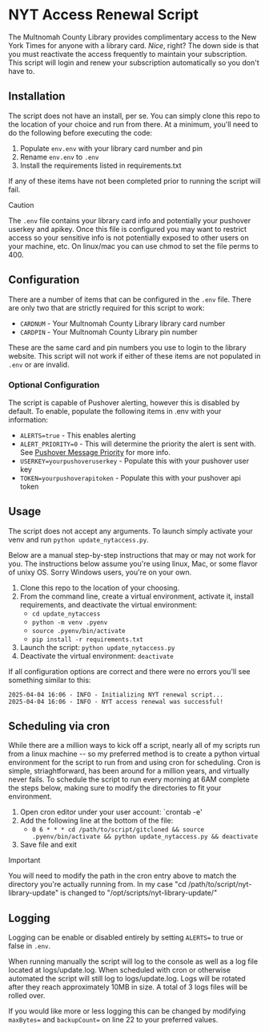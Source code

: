 # NYT Access Renewal Script

The Multnomah County Library provides complimentary access to the New York Times for anyone with a library card. *Nice*, right? The down side is that you must reactivate the access frequently to maintain your subscription. This script will login and renew your subscription automatically so you don't have to.

## Installation

The script does not have an install, per se. You can simply clone this repo to the location of your choice and run from there. At a minimum, you'll need to do the following before executing the code:

1. Populate `env.env` with your library card number and pin
2. Rename `env.env` to `.env`
3. Install the requirements listed in requirements.txt 

If any of these items have not been completed prior to running the script will fail. 

> [!CAUTION]
> The `.env` file contains your library card info and potentially your pushover userkey and apikey. Once this file is configured you may want to restrict access so your sensitive info is not potentially exposed to other users on your machine, etc. On linux/mac you can use chmod to set the file perms to 400. 

## Configuration

There are a number of items that can be configured in the `.env` file. There are only two that are strictly required for this script to work:

- `CARDNUM` - Your Multnomah County Library library card number
- `CARDPIN` - Your Multnomah County Library pin number
 
These are the same card and pin numbers you use to login to the library website. This script will not work if either of these items are not populated in `.env` or are invalid.

### Optional Configuration ###

The script is capable of Pushover alerting, however this is disabled by default. To enable, populate the following items in .env with your information:

- `ALERTS=true` - This enables alerting
- `ALERT_PRIORITY=0` - This will determine the priority the alert is sent with. See [Pushover Message Priority](https://pushover.net/api#priority) for more info.
- `USERKEY=yourpushoveruserkey` - Populate this with your pushover user key
- `TOKEN=yourpushoverapitoken` - Populate this with your pushover api token

## Usage ##

The script does not accept any arguments. To launch simply activate your venv and run `python update_nytaccess.py`.

Below are a manual step-by-step instructions that may or may not work for you. The instructions below assume you're using linux, Mac, or some flavor of unixy OS. Sorry Windows users, you're on your own.

1. Clone this repo to the location of your choosing.
2. From the command line, create a virtual environment, activate it, install requirements, and deactivate the virtual environment:
   - `cd update_nytaccess`
   - `python -m venv .pyenv`
   - `source .pyenv/bin/activate`
   - `pip install -r requirements.txt`
3. Launch the script: `python update_nytaccess.py`
4. Deactivate the virtual environment: `deactivate`

If all configuration options are correct and there were no errors you'll see something similar to this:

`2025-04-04 16:06 - INFO - Initializing NYT renewal script...`  
`2025-04-04 16:06 - INFO - NYT access renewal was successful!`

## Scheduling via cron ##
While there are a million ways to kick off a script, nearly all of my scripts run from a linux machine -- so my preferred method is to create a python virtual environment for the script to run from and using cron for scheduling. Cron is simple, striaghtforward, has been around for a million years, and virtually never fails. To schedule the script to run every morning at 6AM complete the steps below, making sure to modify the directories to fit your environment.

1. Open cron editor under your user account: `crontab -e'
2. Add the following line at the bottom of the file:
   - `0 6 * * * cd /path/to/script/gitcloned && source .pyenv/bin/activate && python update_nytaccess.py && deactivate`
3. Save file and exit

> [!IMPORTANT]
> You will need to modify the path in the cron entry above to match the directory you're actually running from. In my case "cd /path/to/script/nyt-library-update" is changed to "/opt/scripts/nyt-library-update/"

## Logging ##
Logging can be enable or disabled entirely by setting `ALERTS=` to true or false in `.env`. 

When running manually the script will log to the console as well as a log file located at logs/update.log. When scheduled with cron or otherwise automated the script will still log to logs/update.log. Logs will be rotated after they reach approximately 10MB in size. A total of 3 logs files will be rolled over. 

If you would like more or less logging this can be changed by modifying `maxBytes=` and `backupCount=` on line 22 to your preferred values. 
